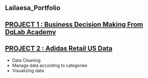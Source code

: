 ## Lailaesa_Portfolio
## [PROJECT 1 : Business Decision Making From DqLab Academy](https://github.com/lailaesa/Lailaesa_Portfolio/blob/main/Dq_Lab_Project.ipynb)

## [PROJECT 2 : Adidas Retail US Data](https://github.com/lailaesa/Lailaesa_Portfolio/blob/main/Adidas%20Retail%20Data.ipynb)
- Data Cleaning
- Manage data according to categories
- Visualizing data


